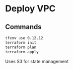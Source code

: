# Deploy VPC

## Commands

```bash
tfenv use 0.12.12
terraform init
terraform plan
terraform apply
```

Uses S3 for state management
